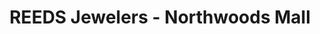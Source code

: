 ---
title: "REEDS Jewelers - Northwoods Mall"
url: /north-charleston/reeds-jewelers-northwoods-mall/
shop: jewelry
---